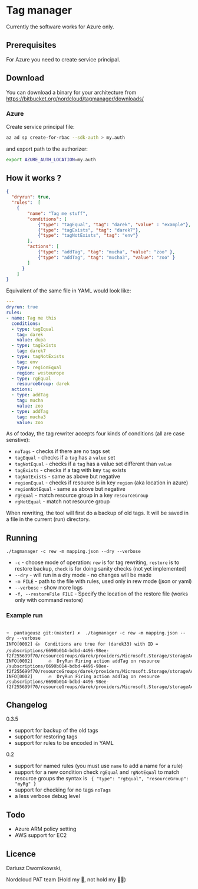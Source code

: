 # Tag manager 

Currently the software works for Azure only. 

## Prerequisites

For Azure you need to create service principal.


## Download

You can download a binary for your architecture from https://bitbucket.org/nordcloud/tagmanager/downloads/ 

### Azure
Create service principal file:

```bash
az ad sp create-for-rbac --sdk-auth > my.auth
```

and export path to the authorizer:

```bash
export AZURE_AUTH_LOCATION=my.auth
```

## How it works ?

```json
{
  "dryrun": true,
  "rules":  [
    {
        "name": "Tag me stuff", 
        "conditions": [
            {"type": "tagEqual", "tag": "darek", "value" : "example"},
            {"type": "tagExists", "tag": "darek7"},
            {"type": "tagNotExists", "tag": "env"}
        ], 
        "actions": [
            {"type": "addTag", "tag": "mucha", "value": "zoo" },
            {"type": "addTag", "tag": "mucha3", "value": "zoo" }
        ]
      }
    ]
}
```

Equivalent of the same file in YAML would look like:

```YAML
---
dryrun: true
rules:
- name: Tag me this
  conditions:
  - type: tagEqual
    tag: darek
    value: dupa
  - type: tagExists
    tag: darek7
  - type: tagNotExists
    tag: env
  - type: regionEqual
    region: westeurope
  - type: rgEqual
    resourceGroup: darek
  actions:
  - type: addTag
    tag: mucha
    value: zoo
  - type: addTag
    tag: mucha3
    value: zoo
```

As of today, the tag rewriter accepts four kinds of conditions (all are case senstive):

* `noTags` - checks if there are no tags set 
* `tagEqual` - checks if a `tag` has a `value` set 
* `tagNotEqual` - checks if a `tag` has a value set different than `value` 
* `tagExists` - checks if a tag with key `tag` exists
* `tagNotExists` - same as above but negative
* `regionEqual` - checks if resource is in key `region` (aka location in azure)
* `regionNotEqual` - same as above but negative
* `rgEqual` - match resource group in a key `resourceGroup`
* `rgNotEqual` - match not resource group 

When rewriting, the tool will first do a backup of old tags. It will be saved in a file in the current (run) directory. 


## Running 

`./tagmanager -c rew -m mapping.json --dry --verbose`

* `-c` - choose mode of operation: `rew` is for tag rewriting, `restore` is to restore backup, `check` is for doing sanity checks (not yet implemented)
* `--dry` - will run in a dry mode - no changes will be made 
* `-m FILE` - path to the file with rules, used only in rew mode (json or yaml)
* `--verbose` - show more logs
* `-f, --restoreFile FILE` - Specify the location of the restore file (works only with command restore)


### Example run

```

➜  pantageusz git:(master) ✗  ./tagmanager -c rew -m mapping.json --dry --verbose
INFO[0002] 👍  Conditions are true for (darek33) with ID = /subscriptions/6690b014-bdbd-4496-98ee-f2f255699f70/resourceGroups/darek/providers/Microsoft.Storage/storageAccounts/darek33 
INFO[0002]      🔥  DryRun Firing action addTag on resource /subscriptions/6690b014-bdbd-4496-98ee-f2f255699f70/resourceGroups/darek/providers/Microsoft.Storage/storageAccounts/darek33 
INFO[0002]      🔥  DryRun Firing action addTag on resource /subscriptions/6690b014-bdbd-4496-98ee-f2f255699f70/resourceGroups/darek/providers/Microsoft.Storage/storageAccounts/darek33 

```

## Changelog

0.3.5

* support for backup of the old tags
* support for restoring tags
* support for rules to be encoded in YAML


0.2

* support for named rules (you must use `name` to add a name for a rule)
* support for a new condition check `rgEqual` and `rgNotEqual` to match resource groups   the syntax is ` { "type": "rgEqual", "resourceGroup": "myRg" }`
* support for checking for no tags `noTags` 
* a less verbose debug level


## Todo 

* Azure ARM policy setting 
* AWS support for EC2

## Licence 

Dariusz Dwornikowski, 

Nordcloud PAT team (Hold my 🍺, not hold my 🐴🐴)

